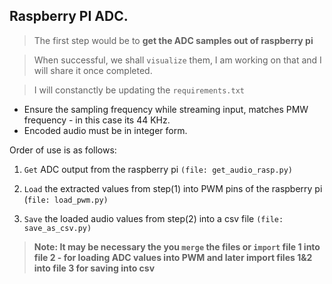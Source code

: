 
## Raspberry PI ADC.


> The first step would be to **get the ADC samples out of raspberry pi**

> When successful, we shall `visualize` them, I am working on that and I will share it once completed.

> I will constanctly be updating the `requirements.txt`

* Ensure the sampling frequency while streaming input, matches PMW frequency - in this case its 44 KHz.
* Encoded audio must be in integer form.

Order of use is as follows:
1. `Get` ADC output from the raspberry pi `(file: get_audio_rasp.py)`

2. `Load` the extracted values from step(1) into PWM pins of the raspberry pi (`file: load_pwm.py)` 

3. `Save` the loaded audio values from step(2) into a csv file `(file: save_as_csv.py)`

> **Note: It may be necessary the you `merge` the files or `import` file 1 into file 2 - for loading ADC values into PWM and later import files 1&2 into file 3 for saving into csv**
